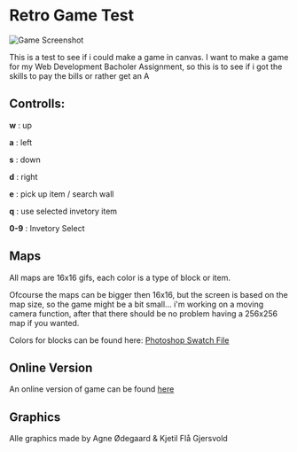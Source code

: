 # Retro Game Test


![Game Screenshot](http://i.imgur.com/BQoqON7.png "Game Screenshot")

This is a test to see if i could make a game in canvas. I want to make a game for my Web Development Bacholer Assignment, so this is to see if i got the skills to pay the bills or rather get an A

## Controlls:
**w** : up

**a** : left

**s** : down

**d** : right

**e** : pick up item / search wall

**q** : use selected invetory item

**0-9** : Invetory Select


## Maps
All maps are 16x16 gifs, each color is a type of block or item.

Ofcourse the maps can be bigger then 16x16, but the screen is based on the map size, so the game might be a bit small...
i'm working on a moving camera function, after that there should be no problem having a 256x256 map if you wanted.

Colors for blocks can be found here: [Photoshop Swatch File](https://assets.adobe.com/link/26950955-15df-4394-64b3-8b226ca15dbb)

## Online Version

An online version of game can be found [here](https://game.agne.no/)


## Graphics

Alle graphics made by Agne Ødegaard &amp; Kjetil Flå Gjersvold

